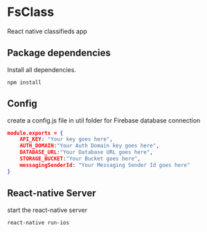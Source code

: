 # FsClass

React native classifieds app

## Package dependencies

Install all dependencies.

```
npm install
```

## Config

create a config.js file in util folder for Firebase database connection

```json
module.exports = {
    API_KEY: "Your key goes here",
    AUTH_DOMAIN:"Your Auth Domain key goes here",
    DATABASE_URL:"Your Database URL goes here",
    STORAGE_BUCKET:"Your Bucket goes here",
    messagingSenderId: "Your Messaging Sender Id goes here"
}

```

## React-native Server

start the react-native server

```
react-native run-ios
```
